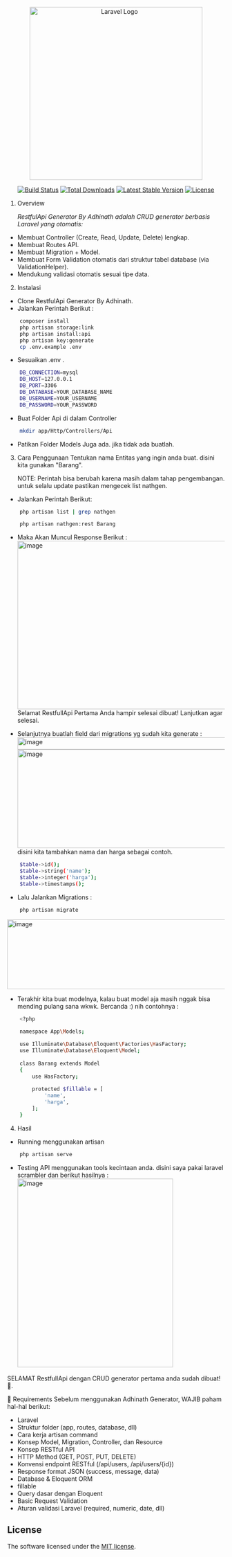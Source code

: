 <p align="center"><a href="https://laravel.com" target="_blank"><img src="https://raw.githubusercontent.com/laravel/art/master/logo-lockup/5%20SVG/2%20CMYK/1%20Full%20Color/laravel-logolockup-cmyk-red.svg" width="400" alt="Laravel Logo"></a></p>

<p align="center">
<a href="https://github.com/laravel/framework/actions"><img src="https://github.com/laravel/framework/workflows/tests/badge.svg" alt="Build Status"></a>
<a href="https://packagist.org/packages/laravel/framework"><img src="https://img.shields.io/packagist/dt/laravel/framework" alt="Total Downloads"></a>
<a href="https://packagist.org/packages/laravel/framework"><img src="https://img.shields.io/packagist/v/laravel/framework" alt="Latest Stable Version"></a>
<a href="https://packagist.org/packages/laravel/framework"><img src="https://img.shields.io/packagist/l/laravel/framework" alt="License"></a>
</p>

1. Overview


    *RestfulApi Generator By Adhinath adalah CRUD generator berbasis Laravel yang otomatis:*
-   Membuat Controller (Create, Read, Update, Delete) lengkap.
-   Membuat Routes API.
-   Membuat Migration + Model.
-   Membuat Form Validation otomatis dari struktur tabel database (via ValidationHelper).
-   Mendukung validasi otomatis sesuai tipe data.

2. Instalasi

-   Clone RestfulApi Generator By Adhinath.
-   Jalankan Perintah Berikut : 
```bash
    composer install
    php artisan storage:link
    php artisan install:api
    php artisan key:generate
    cp .env.example .env
```
-   Sesuaikan .env .
```bash
    DB_CONNECTION=mysql
    DB_HOST=127.0.0.1
    DB_PORT=3306
    DB_DATABASE=YOUR_DATABASE_NAME
    DB_USERNAME=YOUR_USERNAME
    DB_PASSWORD=YOUR_PASSWORD
```
-   Buat Folder Api di dalam Controller
```bash
    mkdir app/Http/Controllers/Api
```
-   Patikan Folder Models Juga ada. jika tidak ada buatlah.


3. Cara Penggunaan
   Tentukan nama Entitas yang ingin anda buat. disini kita gunakan "Barang".

    NOTE: Perintah bisa berubah karena masih dalam tahap pengembangan. untuk selalu update pastikan mengecek list nathgen.
-   Jalankan Perintah Berikut:
```bash
    php artisan list | grep nathgen

    php artisan nathgen:rest Barang
```
-   Maka Akan Muncul Response Berikut :
    <img width="1395" height="389" alt="image" src="https://github.com/user-attachments/assets/847aaca3-00fc-4454-a927-0c08542ce3de" />
    Selamat RestfullApi Pertama Anda hampir selesai dibuat! Lanjutkan agar selesai.
    
-   Selanjutnya buatlah field dari migrations yg sudah kita generate :
    <img width="554" height="28" alt="image" src="https://github.com/user-attachments/assets/f6ad2e83-e08c-42be-95d3-5ff6913ab0ac" />
    <img width="610" height="228" alt="image" src="https://github.com/user-attachments/assets/9b850791-56cf-403c-8bca-5abe10653bc8" />
    disini kita tambahkan nama dan harga sebagai contoh.
```bash
    $table->id();
    $table->string('name');
    $table->integer('harga');
    $table->timestamps();
```
-   Lalu Jalankan Migrations :
```bash
    php artisan migrate
```
  <img width="1350" height="161" alt="image" src="https://github.com/user-attachments/assets/37c3a881-9724-48a6-9b66-95dac5d19b4f" />

-   Terakhir kita buat modelnya, kalau buat model aja masih nggak bisa mending pulang sana wkwk. Bercanda :) nih contohnya :
```bash
    <?php

    namespace App\Models;
    
    use Illuminate\Database\Eloquent\Factories\HasFactory;
    use Illuminate\Database\Eloquent\Model;
    
    class Barang extends Model
    {
        use HasFactory;
    
        protected $fillable = [
            'name',
            'harga',
        ];
    }

```

4. Hasil

-  Running menggunakan artisan
```bash
    php artisan serve
```
-  Testing API menggunakan tools kecintaan anda. disini saya pakai laravel scrambler dan berikut hasilnya :
    <img width="360" height="436" alt="image" src="https://github.com/user-attachments/assets/ce48314e-c6fb-4051-b160-8fc6d9bc36f8" />

SELAMAT RestfullApi dengan CRUD generator pertama anda sudah dibuat!🥳. 

📌 Requirements
Sebelum menggunakan Adhinath Generator, WAJIB paham hal-hal berikut:
- Laravel
- Struktur folder (app, routes, database, dll)
- Cara kerja artisan command
- Konsep Model, Migration, Controller, dan Resource
- Konsep RESTful API
- HTTP Method (GET, POST, PUT, DELETE)
- Konvensi endpoint RESTful (/api/users, /api/users/{id})
- Response format JSON (success, message, data)
- Database & Eloquent ORM
- fillable
- Query dasar dengan Eloquent
- Basic Request Validation
- Aturan validasi Laravel (required, numeric, date, dll)
## License

The software licensed under the [MIT license](https://opensource.org/licenses/MIT).
